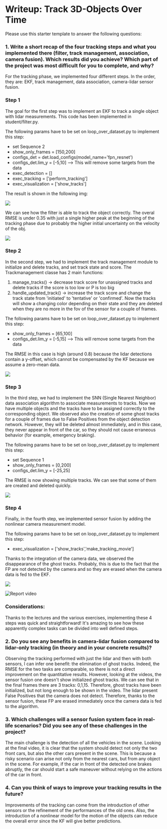 # Writeup: Track 3D-Objects Over Time

Please use this starter template to answer the following questions:

### 1. Write a short recap of the four tracking steps and what you implemented there (filter, track management, association, camera fusion). Which results did you achieve? Which part of the project was most difficult for you to complete, and why?

For the tracking phase, we implemented four different steps. In the order, they are: EKF, track management, data association, camera-lidar sensor fusion.

### Step 1
The goal for the first step was to implement an EKF to track a single object with lidar measurements. This code has been implemented in student/filter.py.

The following params have to be set on loop_over_dataset.py to implement this step:
- set Sequence 2
- show_only_frames = [150,200]
- configs_det = det.load_configs(model_name='fpn_resnet')
- configs_det.lim_y = [-5,10] --> This will remove some targets from the data
- exec_detection = []
- exec_tracking = ['perform_tracking']
- exec_visualization = ['show_tracks']

The result is shown in the following img:

<img src="report/final_frame_step1.png"/>

We can see how the filter is able to track the object correctly. The overal RMSE is under 0.35 with just a single higher peak at the beginning of the tracking phase due to probably the higher initial uncertainty on the velocity of the obj.

<img src="report/rmse_step1.png"/>

### Step 2
In the second step, we had to implement the track management module to initialize and delete tracks, and set track state and score.
The Trackmanagement classe has 2 main functions:
1. manage_tracks() -> decrease track score for unassigned tracks and delete tracks if the score is too low or P is too big
2. handle_updated_track() -> increase the track score and change the track state from 'initiated' to 'tentative' or 'confirmed'.
Now the tracks will show a changing color depending on their state and they are deleted when they are no more in the fov of the sensor for a couple of frames.

The following params have to be set on loop_over_dataset.py to implement this step:
- show_only_frames = [65,100]
- configs_det.lim_y = [-5,15] --> This will remove some targets from the data

The RMSE in this case is high (around 0.8) because the lidar detections contain a y-offset, which cannot be compensated by the KF because we assume a zero-mean data.

<img src="report/rmse_step2.png"/>

### Step 3
In the third step, we had to implement the SNN (Single Nearest Neighbor) data association algorithm to associate measurements to tracks. Now we have multiple objects and the tracks have to be assigned correctly to the corresponding object. We observed also the creation of some ghost tracks for a couple of frames due to False Positives from the object detection network. However, they will be deleted almost immediately, and in this case, they never appear in front of the car, so they should not cause erraneous behavior (for example, emergency braking).

The following params have to be set on loop_over_dataset.py to implement this step:
- set Sequence 1
- show_only_frames = [0,200]
- configs_det.lim_y = [-25,25]

The RMSE is now showing multiple tracks. We can see that some of them are created and deleted quickly.

<img src="report/rmse_step3.png"/>

### Step 4
Finally, in the fourth step, we implemented sensor fusion by adding the nonlinear camera measurement model. 

The following params have to be set on loop_over_dataset.py to implement this step:
- exec_visualization = ['show_tracks','make_tracking_movie']

Thanks to the integration of the camera data, we observed the disappearance of the ghost tracks. Probably, this is due to the fact that the FP are not detected by the camera and so they are erased when the camera data is fed to the EKF.

<img src="report/rmse_step4.png"/>

![Report video](/report/my_tracking_results.gif "Multiple-objects tracking video")

### Considerations: 
Thanks to the lectures and the various exercises, implementing these 4 steps was quick and straightforward! It's amazing to see how these apparently complex tasks can be divided into well defined steps.

### 2. Do you see any benefits in camera-lidar fusion compared to lidar-only tracking (in theory and in your concrete results)? 
Observing the tracking performed with just the lidar and then with both sensors, I can infer one benefit: the elimination of ghost tracks. Indeed, the RMSE for the two tasks are comparable, so there is not a direct improvement on the quantitative results. However, looking at the videos, the sensor fusion one doesn't show initialized ghost tracks. We can see that in the final frames there are 3 tracks: 0,1,15. Therefore, ghost tracks have been initialized, but not long enough to be shown in the video. The lidar present False Positives that the camera does not detect. Therefore, thanks to the sensor fusion, these FP are erased immediately once the camera data is fed to the algorithm.

### 3. Which challenges will a sensor fusion system face in real-life scenarios? Did you see any of these challenges in the project?
The main challenge is the detection of all the vehicles in the scene. Looking at the final video, it is clear that the system should detect not only the two front cars, but also the other cars present in the scene. This is because a risky scenario can arise not only from the nearest cars, but from any object in the scene. For example, if the car in front of the detected one brakes abruptly, the car should start a safe maneuver without relying on the actions of the car in front.

### 4. Can you think of ways to improve your tracking results in the future?
Improvements of the tracking can come from the introduction of other sensors or the refinement of the performances of the old ones. Also, the introduction of a nonlinear model for the motion of the objects can reduce the overall error since the KF will give better predictions.



